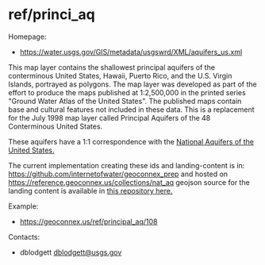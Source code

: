ref/princi\_aq
===

Homepage:
* https://water.usgs.gov/GIS/metadata/usgswrd/XML/aquifers_us.xml

This map layer contains the shallowest principal aquifers of the conterminous United States, Hawaii, Puerto Rico, and the U.S. Virgin Islands, portrayed as polygons.  The map layer was developed as part of the effort to produce the maps published at 1:2,500,000 in the printed series "Ground Water Atlas of the United States". The published maps contain base and cultural features not included in these data.  This is a replacement for the July 1998 map layer called Principal Aquifers of the 48 Conterminous United States.

These aquifers have a 1:1 correspondence with the [National Aquifers of the United States.](https://github.com/internetofwater/geoconnex.us/tree/master/namespaces/ref/nat_aq)

The current implementation creating these ids and landing-content is in: https://github.com/internetofwater/geoconnex_prep and hosted on https://reference.geoconnex.us/collections/nat_aq geojson source for the landing content is available in [this repository here.](https://github.com/internetofwater/geoconnex.us/blob/master/pygeoapi/ext_data/nat_aq.geojson)

Example:
* https://geoconnex.us/ref/principal_aq/108

Contacts:
* dblodgett <dblodgett@usgs.gov>
